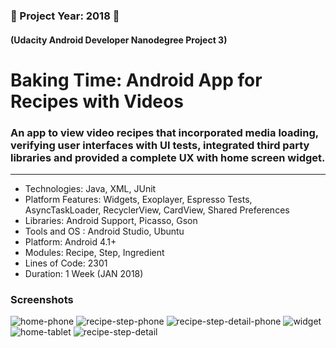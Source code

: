 ### :small_blue_diamond: Project Year: 2018 :small_blue_diamond:
#### (Udacity Android Developer Nanodegree Project 3)
# Baking Time: Android App for Recipes with Videos
### An app to view video recipes that incorporated media loading, verifying user interfaces with UI tests, integrated third party libraries and provided a complete UX with home screen widget.
---

* Technologies: Java, XML, JUnit
* Platform Features: Widgets, Exoplayer, Espresso Tests, AsyncTaskLoader, RecyclerView, CardView, Shared Preferences
* Libraries: Android Support, Picasso, Gson
* Tools and OS : Android Studio, Ubuntu
* Platform: Android 4.1+
* Modules: Recipe, Step, Ingredient
* Lines of Code:  2301
* Duration: 1 Week (JAN 2018)

### Screenshots

![home-phone](screenshots/home-phone.png)
![recipe-step-phone](screenshots/recipe-step-phone.png)
![recipe-step-detail-phone](screenshots/recipe-step-detail-phone.png)
![widget](screenshots/widget.png)
![home-tablet](screenshots/home-tablet.png)
![recipe-step-detail](screenshots/recipe-step-detail-tablet.png)
